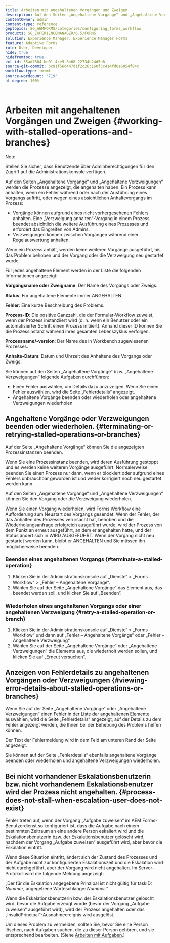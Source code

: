 ```yaml
---
title: Arbeiten mit angehaltenen Vorgängen und Zweigen
description: Auf den Seiten „Angehaltene Vorgänge“ und „Angehaltene Verzweigungen“ werden die Prozesse angezeigt, die angehalten haben.
contentOwner: admin
content-type: reference
geptopics: SG_AEMFORMS/categories/configuring_forms_workflow
products: SG_EXPERIENCEMANAGER/6.5/FORMS
solution: Experience Manager, Experience Manager Forms
feature: Adaptive Forms
role: User, Developer
hide: true
hidefromtoc: true
exl-id: 35ad7804-be01-4ce9-8e68-22734b24d5a8
source-git-commit: bc91f56d447d1f2c26c160f5c414fd0e6054f84c
workflow-type: tm+mt
source-wordcount: '719'
ht-degree: 100%

---
```


# Arbeiten mit angehaltenen Vorgängen und Zweigen {#working-with-stalled-operations-and-branches}

>[!NOTE]
> 
> Stellen Sie sicher, dass Benutzende über Adminberechtigungen für den Zugriff auf die Administrationskonsole verfügen.

Auf den Seiten „Angehaltene Vorgänge“ und „Angehaltene Verzweigungen“ werden die Prozesse angezeigt, die angehalten haben. Ein Prozess kann anhalten, wenn ein Fehler während oder nach der Ausführung eines Vorgangs auftritt, oder wegen eines absichtlichen Anhaltevorgangs im Prozess:

* Vorgänge können aufgrund eines nicht vorhergesehenen Fehlers anhalten. Eine „Verzweigung anhalten“-Vorgang in einem Prozess beendet absichtlich die weitere Ausführung eines Prozesses und erfordert das Eingreifen von Admins.
* Verzweigungen können zwischen Vorgängen während einer Regelauswertung anhalten.

Wenn ein Prozess anhält, werden keine weiteren Vorgänge ausgeführt, bis das Problem behoben und der Vorgang oder die Verzweigung neu gestartet wurde.

Für jedes angehaltene Element werden in der Liste die folgenden Informationen angezeigt:

**Vorgangsname oder Zweigname**: Der Name des Vorgangs oder Zweigs.

**Status**: Für angehaltene Elemente immer ANGEHALTEN.

**Fehler**: Eine kurze Beschreibung des Problems.

**Prozess-ID**: Die positive Ganzzahl, die der Formular-Workflow zuweist, wenn der Prozess instanziiert wird (d. h. wenn ein Benutzer oder ein automatisierter Schritt einen Prozess initiiert). Anhand dieser ID können Sie die Prozessinstanz während ihres gesamten Lebenszyklus verfolgen.

**Prozessname/-version**: Der Name des in Workbench zugewiesenen Prozesses.

**Anhalte-Datum**: Datum und Uhrzeit des Anhaltens des Vorgangs oder Zweigs.

Sie können auf den Seiten „Angehaltene Vorgänge“ bzw. „Angehaltene Verzweigungen“ folgende Aufgaben durchführen:

* Einen Fehler auswählen, um Details dazu anzuzeigen. Wenn Sie einen Fehler auswählen, wird die Seite „Fehlerdetails“ angezeigt.
* Angehaltene Vorgänge beenden oder wiederholen oder angehaltene Verzweigungen wiederholen

## Angehaltene Vorgänge oder Verzweigungen beenden oder wiederholen. {#terminating-or-retrying-stalled-operations-or-branches}

Auf der Seite „Angehaltene Vorgänge“ können Sie die angezeigten Prozessinstanzen beenden.

Wenn Sie eine Prozessinstanz beenden, wird deren Ausführung gestoppt und es werden keine weiteren Vorgänge ausgeführt. Normalerweise beenden Sie einen Prozess nur dann, wenn er blockiert oder aufgrund eines Fehlers unbrauchbar geworden ist und weder korrigiert noch neu gestartet werden kann.

Auf den Seiten „Angehaltene Vorgänge“ und „Angehaltene Verzweigungen“ können Sie den Vorgang oder die Verzweigung wiederholen.

Wenn Sie einen Vorgang wiederholen, wird Forms Workflow eine Aufforderung zum Neustart des Vorgangs gesendet. Wenn der Fehler, der das Anhalten des Prozesses verursacht hat, behoben und die Wiederholungsanfrage erfolgreich ausgeführt wurde, wird der Prozess von dem Punkt an erneut ausgeführt, an dem er angehalten hatte, und der Status ändert sich in WIRD AUSGEFÜHRT. Wenn der Vorgang nicht neu gestartet werden kann, bleibt er ANGEHALTEN und Sie müssen ihn möglicherweise beenden.

### Beenden eines angehaltenen Vorgangs {#terminate-a-stalled-operation}

1. Klicken Sie in der Administrationskonsole auf „Dienste“ > „Forms Workflow“ > „Fehler – Angehaltene Vorgänge“.
1. Wählen Sie auf der Seite „Angehaltene Vorgänge“ das Element aus, das beendet werden soll, und klicken Sie auf „Beenden“.

### Wiederholen eines angehaltenen Vorgangs oder einer angehaltenen Verzweigung {#retry-a-stalled-operation-or-branch}

1. Klicken Sie in der Administrationskonsole auf „Dienste“ > „Forms Workflow“ und dann auf „Fehler – Angehaltene Vorgänge“ oder „Fehler – Angehaltene Verzweigung“.
1. Wählen Sie auf der Seite „Angehaltene Vorgänge“ oder „Angehaltene Verzweigungen“ die Elemente aus, die wiederholt werden sollen, und klicken Sie auf „Erneut versuchen“.

## Anzeigen von Fehlerdetails zu angehaltenen Vorgängen oder Verzweigungen {#viewing-error-details-about-stalled-operations-or-branches}

Wenn Sie auf der Seite „Angehaltene Vorgänge“ oder „Angehaltene Verzweigungen“ einen Fehler in der Liste der angehaltenen Elemente auswählen, wird die Seite „Fehlerdetails“ angezeigt, auf der Details zu dem Fehler angezeigt werden, die Ihnen bei der Behebung des Problems helfen können.

Der Text der Fehlermeldung wird in dem Feld am unteren Rand der Seite angezeigt.

Sie können auf der Seite „Fehlerdetails“ ebenfalls angehaltene Vorgänge beenden oder wiederholen und angehaltene Verzweigungen wiederholen.

## Bei nicht vorhandener Eskalationsbenutzerin bzw. nicht vorhandenem Eskalationsbenutzer wird der Prozess nicht angehalten. {#process-does-not-stall-when-escalation-user-does-not-exist}

Fehler treten auf, wenn der Vorgang „Aufgabe zuweisen“ im AEM Forms-Benutzerdienst so konfiguriert ist, dass die Aufgabe nach einem bestimmten Zeitraum an eine andere Person eskaliert wird und die Eskalationsbenutzerin bzw. der Eskalationsbenutzer gelöscht wird, nachdem der Vorgang „Aufgabe zuweisen“ ausgeführt wird, aber bevor die Eskalation eintritt.

Wenn diese Situation eintritt, ändert sich der Zustand des Prozesses und der Aufgabe nicht zur konfigurierten Eskalationszeit und die Eskalation wird nicht durchgeführt, aber der Vorgang wird nicht angehalten. Im Server-Protokoll wird die folgende Meldung angezeigt:

„Der für die Eskalation angegebene Prinzipal ist nicht gültig für taskID: *Nummer*, angegebene Warteschlange: *Nummer*.“

Wenn die Eskalationsbenutzerin bzw. der Eskalationsbenutzer gelöscht wird, bevor die Aufgabe erzeugt wurde (bevor der Vorgang „Aufgabe zuweisen“ ausgeführt wird), wird der Prozess angehalten oder das „InvalidPrincipal“-Ausnahmeereignis wird ausgelöst.

Um dieses Problem zu vermeiden, sollten Sie, bevor Sie eine Person löschen, nach Aufgaben suchen, die zu dieser Person gehören, und sie entsprechend bearbeiten. (Siehe [Arbeiten mit Aufgaben](/help/forms/using/admin-help/tasks.md#working-with-tasks).)
